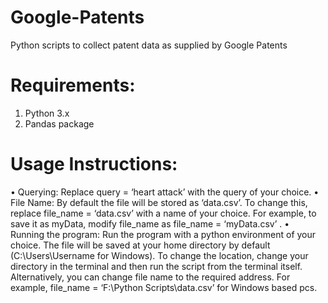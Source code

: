 # Google-Patents
Python scripts to collect patent data as supplied by Google Patents 

# Requirements:
1) Python 3.x
2) Pandas package

# Usage Instructions:
•	Querying: Replace query = ‘heart attack’ with the query of your choice. 
•	File Name: By default the file will be stored as ‘data.csv’. To change this, replace file_name = ‘data.csv’ with a name of your choice. For example, to save it as myData, modify file_name as file_name = ‘myData.csv’ .
•	Running the program: Run the program with a python environment of your choice. The file will be saved at your home directory by default (C:\Users\Username for Windows). To change the location, change your directory in the terminal and then run the script from the terminal itself. Alternatively, you can change file name to the required address. For example, file_name = ‘F:\\Python Scripts\\data.csv’ for Windows based pcs.  
